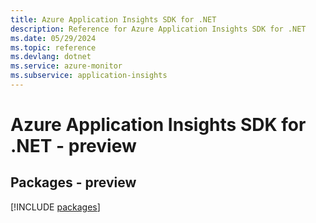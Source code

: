 ```yaml
---
title: Azure Application Insights SDK for .NET
description: Reference for Azure Application Insights SDK for .NET
ms.date: 05/29/2024
ms.topic: reference
ms.devlang: dotnet
ms.service: azure-monitor
ms.subservice: application-insights
---
```

# Azure Application Insights SDK for .NET - preview
## Packages - preview
[!INCLUDE [packages](application-insights-index.md)]